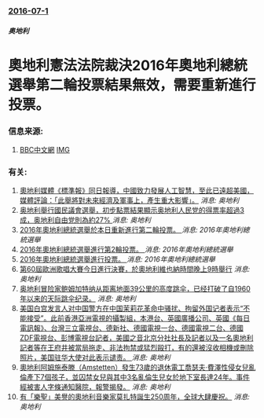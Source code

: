 ### [2016-07-1](/news/2016/07/1/index.md)

##### 奥地利
# 奧地利憲法法院裁決2016年奧地利總統選舉第二輪投票結果無效，需要重新進行投票。 




### 信息来源:

1. [BBC中文網](http://www.bbc.com/zhongwen/simp/world/2016/07/160701_austria_presidential_poll_overturned) [IMG](https://ichef.bbci.co.uk/news/ws/1024/branded_zhongwen/worldservice/live/assets/images/2016/07/01/160701171413_austria_512x288_epa_nocredit.jpg)

### 有关:

1. [奧地利媒體《標準報》同日報導，中國致力發展人工智慧，至此已遠超美國，媒體評論：「此舉將對未來經濟及軍事上，產生重大影響」。](/zh/news/2018/08/22/奧地利媒體-標準報-同日報導-中國致力發展人工智慧-至此已遠超美國-媒體評論-此舉將對未來經濟及軍事上-產生重大影響.md) _消息: 奥地利_
2. [奥地利舉行國民議會選舉，初步點票結果顯示奥地利人民党的得票率超過3成，奥地利自由党則為約27% ](/zh/news/2017/10/15/奥地利舉行國民議會選舉-初步點票結果顯示奥地利人民党的得票率超過3成-奥地利自由党則為約27.md) _消息: 奥地利_
3. [2016年奧地利總統選舉於本日重新進行第二輪投票。 ](/zh/news/2016/12/4/2016年奧地利總統選舉於本日重新進行第二輪投票.md) _消息: 2016年奧地利總統選舉_
4. [2016年奧地利總統選舉進行第2輪投票。 ](/zh/news/2016/05/22/2016年奧地利總統選舉進行第2輪投票.md) _消息: 2016年奧地利總統選舉_
5. [2016年奧地利總統選舉進行投票。 ](/zh/news/2016/04/24/2016年奧地利總統選舉進行投票.md) _消息: 2016年奧地利總統選舉_
6. [第60屆歐洲歌唱大賽今日進行決賽，於奧地利維也納時間晚上9時舉行](/zh/news/2015/05/23/第60屆歐洲歌唱大賽今日進行決賽-於奧地利維也納時間晚上9時舉行.md) _消息: 奥地利_
7. [ 奥地利冒险家鲍姆加特纳从距离地面39公里的高度跳伞，已经打破了自1960年以来的天际跳伞纪录。](/zh/news/2012/10/14/奥地利冒险家鲍姆加特纳从距离地面39公里的高度跳伞-已经打破了自1960年以来的天际跳伞纪录.md) _消息: 奥地利_
8. [美国白宫发言人对中国警方在中国茉莉花革命中骚扰、拘留外国记者表示“不能接受”。此前香港亞洲電視的攝製組，本港台、英國廣播公司、英國《每日電訊報》、台灣三立電視台、德新社、德國電視一台、德國電視二台、德國ZDF電視台、彭博電視台記者，美國之音北京分社社長及記者以及一名奧地利記者等在王府井被當局拖走、非法拘禁或猛烈毆打，有的還被沒收相機或刪除照片，美国驻华大使对此表示谴责。 ](/zh/news/2011/03/1/美国白宫发言人对中国警方在中国茉莉花革命中骚扰-拘留外国记者表示-不能接受-此前香港亞洲電視的攝製組-本港台-英國廣播.md) _消息: 奥地利_
9. [奧地利阿姆施泰滕（Amstetten）發生73歲的退休電工喬瑟夫·費澤性侵女兒亂倫產下7個孩子，並囚禁女兒與其中3名亂倫生兒女於地下室長達24年。事件經被害人字條通知醫院，報警揭發。](/zh/news/2008/04/27/奧地利阿姆施泰滕-Amstetten-發生73歲的退休電工喬瑟夫-費澤性侵女兒亂倫產下7個孩子-並囚禁女兒與其中3名亂倫.md) _消息: 奥地利_
10. [有「樂聖」美譽的奧地利音樂家莫扎特誕生250周年，全球大肆慶祝。](/zh/news/2006/01/27/有-樂聖-美譽的奧地利音樂家莫扎特誕生250周年-全球大肆慶祝.md) _消息: 奥地利_
